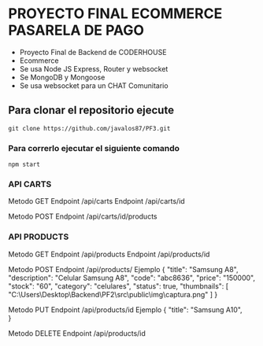 # PROYECTO FINAL ECOMMERCE PASARELA DE PAGO

- Proyecto Final de Backend de CODERHOUSE
- Ecommerce
- Se usa Node JS Express, Router y websocket
- Se MongoDB y Mongoose
- Se usa websocket para un CHAT Comunitario

## Para clonar el repositorio ejecute

```
git clone https://github.com/javalos87/PF3.git

```

### Para correrlo ejecutar el siguiente comando

```
npm start

```

### API CARTS

Metodo GET
Endpoint /api/carts
Endpoint /api/carts/id

Metodo POST
Endpoint /api/carts/id/products

### API PRODUCTS

Metodo GET
Endpoint /api/products
Endpoint /api/products/id

Metodo POST
Endpoint /api/products/
Ejemplo
{ "title": "Samsung A8",
"description": "Celular Samsung A8",
"code": "abc8636",
"price": "150000",
"stock": "60",
"category": "celulares",
"status": true,
"thumbnails": [
"C:\\Users\\Desktop\\Backend\\PF2\\src\\public\\img\\captura.png"
]
}

Metodo PUT
Endpoint /api/products/id
Ejemplo
{
"title": "Samsung A10",  
}

Metodo DELETE
Endpoint /api/products/id
